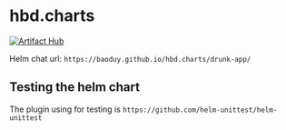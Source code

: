 # hbd.charts

[![Artifact Hub](https://img.shields.io/endpoint?url=https://artifacthub.io/badge/repository/drunk-app)](https://artifacthub.io/packages/search?repo=drunk-app)

Helm chat url: `https://baoduy.github.io/hbd.charts/drunk-app/`

## Testing the helm chart

The plugin using for testing is `https://github.com/helm-unittest/helm-unittest`
